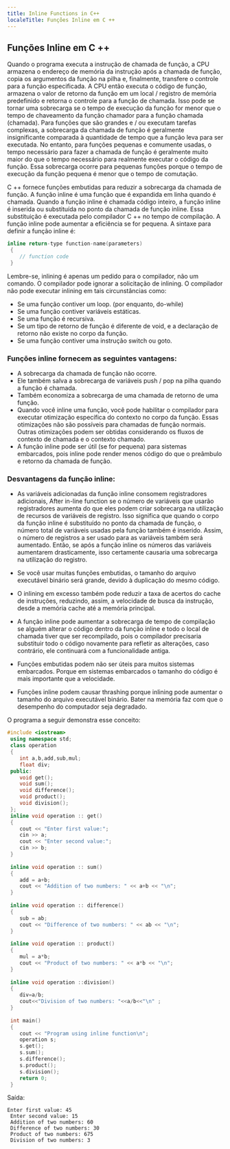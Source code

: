 ```yaml
---
title: Inline Functions in C++
localeTitle: Funções Inline em C ++
---
```

## Funções Inline em C ++

Quando o programa executa a instrução de chamada de função, a CPU armazena o endereço de memória da instrução após a chamada de função, copia os argumentos da função na pilha e, finalmente, transfere o controle para a função especificada. A CPU então executa o código de função, armazena o valor de retorno da função em um local / registro de memória predefinido e retorna o controle para a função de chamada. Isso pode se tornar uma sobrecarga se o tempo de execução da função for menor que o tempo de chaveamento da função chamador para a função chamada (chamada). Para funções que são grandes e / ou executam tarefas complexas, a sobrecarga da chamada de função é geralmente insignificante comparada à quantidade de tempo que a função leva para ser executada. No entanto, para funções pequenas e comumente usadas, o tempo necessário para fazer a chamada de função é geralmente muito maior do que o tempo necessário para realmente executar o código da função. Essa sobrecarga ocorre para pequenas funções porque o tempo de execução da função pequena é menor que o tempo de comutação.

C ++ fornece funções embutidas para reduzir a sobrecarga da chamada de função. A função inline é uma função que é expandida em linha quando é chamada. Quando a função inline é chamada código inteiro, a função inline é inserida ou substituída no ponto da chamada de função inline. Essa substituição é executada pelo compilador C ++ no tempo de compilação. A função inline pode aumentar a eficiência se for pequena. A sintaxe para definir a função inline é:

```cpp
inline return-type function-name(parameters) 
 { 
    // function code 
 } 
```

Lembre-se, inlining é apenas um pedido para o compilador, não um comando. O compilador pode ignorar a solicitação de inlining. O compilador não pode executar inlining em tais circunstâncias como:

*   Se uma função contiver um loop. (por enquanto, do-while)
*   Se uma função contiver variáveis ​​estáticas.
*   Se uma função é recursiva.
*   Se um tipo de retorno de função é diferente de void, e a declaração de retorno não existe no corpo da função.
*   Se uma função contiver uma instrução switch ou goto.

### Funções inline fornecem as seguintes vantagens:

*   A sobrecarga da chamada de função não ocorre.
*   Ele também salva a sobrecarga de variáveis ​​push / pop na pilha quando a função é chamada.
*   Também economiza a sobrecarga de uma chamada de retorno de uma função.
*   Quando você inline uma função, você pode habilitar o compilador para executar otimização específica do contexto no corpo da função. Essas otimizações não são possíveis para chamadas de função normais. Outras otimizações podem ser obtidas considerando os fluxos de contexto de chamada e o contexto chamado.
*   A função inline pode ser útil (se for pequena) para sistemas embarcados, pois inline pode render menos código do que o preâmbulo e retorno da chamada de função.

### Desvantagens da função inline:

*   As variáveis ​​adicionadas da função inline consomem registradores adicionais, After in-line function se o número de variáveis ​​que usarão registradores aumenta do que eles podem criar sobrecarga na utilização de recursos de variáveis ​​de registro. Isso significa que quando o corpo da função inline é substituído no ponto da chamada de função, o número total de variáveis ​​usadas pela função também é inserido. Assim, o número de registros a ser usado para as variáveis ​​também será aumentado. Então, se após a função inline os números das variáveis ​​aumentarem drasticamente, isso certamente causaria uma sobrecarga na utilização do registro.
    
*   Se você usar muitas funções embutidas, o tamanho do arquivo executável binário será grande, devido à duplicação do mesmo código.
    
*   O inlining em excesso também pode reduzir a taxa de acertos do cache de instruções, reduzindo, assim, a velocidade de busca da instrução, desde a memória cache até a memória principal.
    
*   A função inline pode aumentar a sobrecarga de tempo de compilação se alguém alterar o código dentro da função inline e todo o local de chamada tiver que ser recompilado, pois o compilador precisaria substituir todo o código novamente para refletir as alterações, caso contrário, ele continuará com a funcionalidade antiga.
    
*   Funções embutidas podem não ser úteis para muitos sistemas embarcados. Porque em sistemas embarcados o tamanho do código é mais importante que a velocidade.
    
*   Funções inline podem causar thrashing porque inlining pode aumentar o tamanho do arquivo executável binário. Bater na memória faz com que o desempenho do computador seja degradado.
    

O programa a seguir demonstra esse conceito:

```cpp
#include <iostream> 
 using namespace std; 
 class operation 
 { 
    int a,b,add,sub,mul; 
    float div; 
 public: 
    void get(); 
    void sum(); 
    void difference(); 
    void product(); 
    void division(); 
 }; 
 inline void operation :: get() 
 { 
    cout << "Enter first value:"; 
    cin >> a; 
    cout << "Enter second value:"; 
    cin >> b; 
 } 
 
 inline void operation :: sum() 
 { 
    add = a+b; 
    cout << "Addition of two numbers: " << a+b << "\n"; 
 } 
 
 inline void operation :: difference() 
 { 
    sub = ab; 
    cout << "Difference of two numbers: " << ab << "\n"; 
 } 
 
 inline void operation :: product() 
 { 
    mul = a*b; 
    cout << "Product of two numbers: " << a*b << "\n"; 
 } 
 
 inline void operation ::division() 
 { 
    div=a/b; 
    cout<<"Division of two numbers: "<<a/b<<"\n" ; 
 } 
 
 int main() 
 { 
    cout << "Program using inline function\n"; 
    operation s; 
    s.get(); 
    s.sum(); 
    s.difference(); 
    s.product(); 
    s.division(); 
    return 0; 
 } 
```

Saída:
```
Enter first value: 45 
 Enter second value: 15 
 Addition of two numbers: 60 
 Difference of two numbers: 30 
 Product of two numbers: 675 
 Division of two numbers: 3 

```
